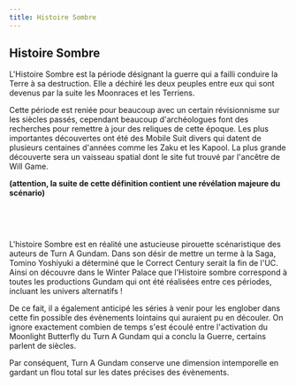 ```yaml
---
title: Histoire Sombre
---
```


Histoire Sombre
---------------

L'Histoire Sombre est la période désignant la guerre qui a failli conduire la Terre à sa destruction. Elle a déchiré les deux peuples entre eux qui sont devenus par la suite les Moonraces et les Terriens.


Cette période est reniée pour beaucoup avec un certain révisionnisme sur les siècles passés, cependant beaucoup d'archéologues font des recherches pour remettre à jour des reliques de cette époque. Les plus importantes découvertes ont été des Mobile Suit divers qui datent de plusieurs centaines d'années comme les Zaku et les Kapool. La plus grande découverte sera un vaisseau spatial dont le site fut trouvé par l'ancêtre de Will Game.


**(attention, la suite de cette définition contient une révélation majeure du scénario)**


 




 


L'histoire Sombre est en réalité une astucieuse pirouette scénaristique des auteurs de Turn A Gundam. Dans son désir de mettre un terme à la Saga, Tomino Yoshiyuki a déterminé que le Correct Century serait la fin de l'UC. Ainsi on découvre dans le Winter Palace que l'Histoire sombre correspond à toutes les productions Gundam qui ont été réalisées entre ces périodes, incluant les univers alternatifs !


De ce fait, il a également anticipé les séries à venir pour les englober dans cette fin possible des évènements lointains qui auraient pu en découler. On ignore exactement combien de temps s'est écoulé entre l'activation du Moonlight Butterfly du Turn A Gundam qui a conclu la Guerre, certains parlent de siècles.


Par conséquent, Turn A Gundam conserve une dimension intemporelle en gardant un flou total sur les dates précises des évènements.

